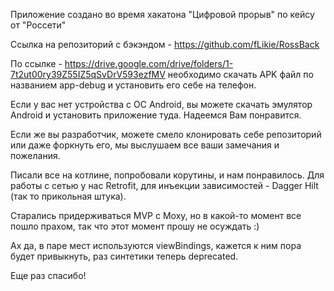 Приложение создано во время хакатона "Цифровой прорыв" по кейсу от "Россети"

Ссылка на репозиторий с бэкэндом - https://github.com/fLikie/RossBack

По ссылке - https://drive.google.com/drive/folders/1-7t2ut00ry39Z55IZ5qSvDrV593ezfMV необходимо скачать APK файл по названием app-debug и установить его себе на телефон.

Если у вас нет устройства с ОС Android, вы можете скачать эмулятор Android и установить приложение туда. Надеемся Вам понравится.

Если же вы разработчик, можете смело клонировать себе репозиторий или даже форкнуть его, мы выслушаем все ваши замечания и пожелания.

Писали все на котлине, попробовали корутины, и нам понравилось. Для работы с сетью у нас Retrofit, для инъекции зависимостей - Dagger Hilt (так то прикольная штука).

Старались придерживаться MVP с Moxy, но в какой-то момент все пошло прахом, так что этот момент прошу не осуждать :)

Ах да, в паре мест используются viewBindings, кажется к ним пора будет привыкнуть, раз синтетики теперь deprecated.

Еще раз спасибо!
